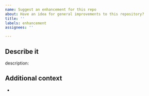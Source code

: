 ```yaml
---
name: Suggest an enhancement for this repo
about: Have an idea for general improvements to this repository?
title: ''
labels: enhancement
assignees: ''

---
```


## Describe it

description:

## Additional context

-
